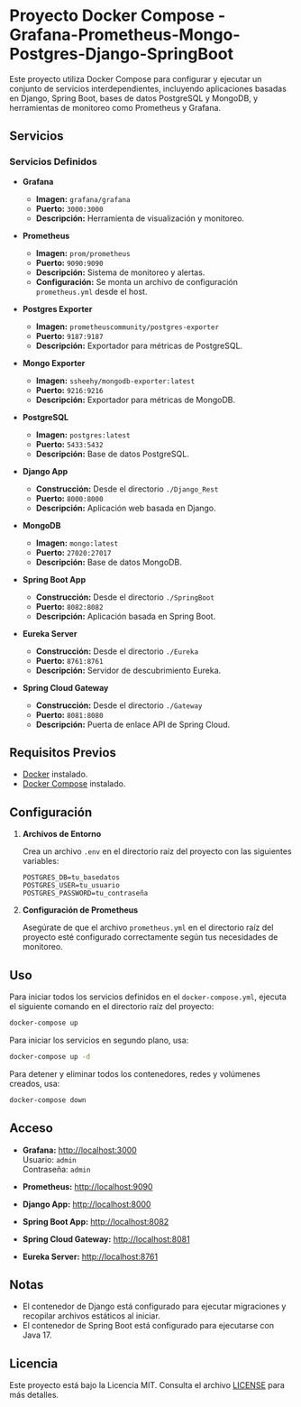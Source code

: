 # Proyecto Docker Compose - Grafana-Prometheus-Mongo-Postgres-Django-SpringBoot


Este proyecto utiliza Docker Compose para configurar y ejecutar un conjunto de servicios interdependientes, incluyendo aplicaciones basadas en Django, Spring Boot, bases de datos PostgreSQL y MongoDB, y herramientas de monitoreo como Prometheus y Grafana.

## Servicios

### Servicios Definidos

- **Grafana**
  - **Imagen:** `grafana/grafana`
  - **Puerto:** `3000:3000`
  - **Descripción:** Herramienta de visualización y monitoreo.
  
- **Prometheus**
  - **Imagen:** `prom/prometheus`
  - **Puerto:** `9090:9090`
  - **Descripción:** Sistema de monitoreo y alertas.
  - **Configuración:** Se monta un archivo de configuración `prometheus.yml` desde el host.
  
- **Postgres Exporter**
  - **Imagen:** `prometheuscommunity/postgres-exporter`
  - **Puerto:** `9187:9187`
  - **Descripción:** Exportador para métricas de PostgreSQL.
  
- **Mongo Exporter**
  - **Imagen:** `ssheehy/mongodb-exporter:latest`
  - **Puerto:** `9216:9216`
  - **Descripción:** Exportador para métricas de MongoDB.
  
- **PostgreSQL**
  - **Imagen:** `postgres:latest`
  - **Puerto:** `5433:5432`
  - **Descripción:** Base de datos PostgreSQL.
  
- **Django App**
  - **Construcción:** Desde el directorio `./Django_Rest`
  - **Puerto:** `8000:8000`
  - **Descripción:** Aplicación web basada en Django.
  
- **MongoDB**
  - **Imagen:** `mongo:latest`
  - **Puerto:** `27020:27017`
  - **Descripción:** Base de datos MongoDB.
  
- **Spring Boot App**
  - **Construcción:** Desde el directorio `./SpringBoot`
  - **Puerto:** `8082:8082`
  - **Descripción:** Aplicación basada en Spring Boot.
  
- **Eureka Server**
  - **Construcción:** Desde el directorio `./Eureka`
  - **Puerto:** `8761:8761`
  - **Descripción:** Servidor de descubrimiento Eureka.
  
- **Spring Cloud Gateway**
  - **Construcción:** Desde el directorio `./Gateway`
  - **Puerto:** `8081:8080`
  - **Descripción:** Puerta de enlace API de Spring Cloud.

## Requisitos Previos

- [Docker](https://www.docker.com/get-started) instalado.
- [Docker Compose](https://docs.docker.com/compose/install/) instalado.

## Configuración

1. **Archivos de Entorno**

   Crea un archivo `.env` en el directorio raíz del proyecto con las siguientes variables:

   ```env
   POSTGRES_DB=tu_basedatos
   POSTGRES_USER=tu_usuario
   POSTGRES_PASSWORD=tu_contraseña
   ```

2. **Configuración de Prometheus**

   Asegúrate de que el archivo `prometheus.yml` en el directorio raíz del proyecto esté configurado correctamente según tus necesidades de monitoreo.

## Uso

Para iniciar todos los servicios definidos en el `docker-compose.yml`, ejecuta el siguiente comando en el directorio raíz del proyecto:

```sh
docker-compose up
```

Para iniciar los servicios en segundo plano, usa:

```sh
docker-compose up -d
```

Para detener y eliminar todos los contenedores, redes y volúmenes creados, usa:

```sh
docker-compose down
```

## Acceso

- **Grafana:** [http://localhost:3000](http://localhost:3000)  
  Usuario: `admin`  
  Contraseña: `admin`

- **Prometheus:** [http://localhost:9090](http://localhost:9090)

- **Django App:** [http://localhost:8000](http://localhost:8000)

- **Spring Boot App:** [http://localhost:8082](http://localhost:8082)

- **Spring Cloud Gateway:** [http://localhost:8081](http://localhost:8081)

- **Eureka Server:** [http://localhost:8761](http://localhost:8761)

## Notas

- El contenedor de Django está configurado para ejecutar migraciones y recopilar archivos estáticos al iniciar.
- El contenedor de Spring Boot está configurado para ejecutarse con Java 17.

## Licencia

Este proyecto está bajo la Licencia MIT. Consulta el archivo [LICENSE](LICENSE) para más detalles.


